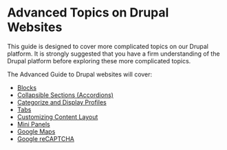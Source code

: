 # Advanced Topics on Drupal Websites

This guide is designed to cover more complicated topics on our Drupal platform. It is strongly suggested that you have a firm understanding of the Drupal platform before exploring these more complicated topics.

The Advanced Guide to Drupal websites will cover:
* [Blocks](features/howto-blocks.md)
* [Collapsible Sections (Accordions)](features/howto-accordion.md)
* [Categorize and Display Profiles](features/howto-categorizeandDisplayprofiles.md)
* [Tabs](features/howto-tabs.md)
* [Customizing Content Layout](customizingpage.md)
* [Mini Panels](features/howto-minipanels.md)
* [Google Maps](GoogleMaps.md)
* [Google reCAPTCHA](recaptcha.md)
